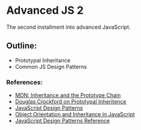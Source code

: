 # Advanced JS 2

The second installment into advanced JavaScript.

## Outline:
- Prototypal Inheritance
- Common JS Design Patterns

### References:
- [MDN: Inheritance and the Prototype Chain](https://developer.mozilla.org/en-US/docs/Web/JavaScript/Inheritance_and_the_prototype_chain "MDN: Inheritance and the Prototype Chain")
- [Douglas Crockford on Prototypal Inheritence](http://javascript.crockford.com/prototypal.html "Douglas Crockford on Prototypal Inheritence")
- [JavaScript Design Patterns](http://addyosmani.com/resources/essentialjsdesignpatterns/book/)
- [Object Orientation and Inheritance in JavaScript](http://manuel.kiessling.net/2012/03/23/object-orientation-and-inheritance-in-javascript-a-comprehensive-explanation/)
- [JavaScript Design Patterns Reference](http://www.dofactory.com/javascript/design-patterns)

